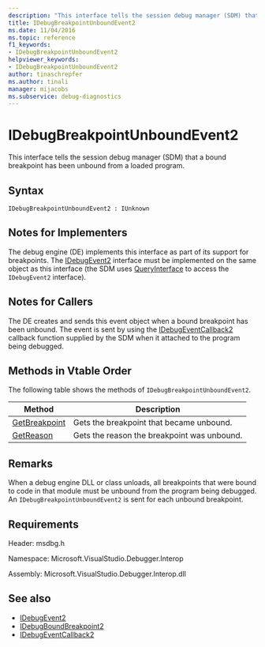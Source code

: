```yaml
---
description: "This interface tells the session debug manager (SDM) that a bound breakpoint has been unbound from a loaded program."
title: IDebugBreakpointUnboundEvent2
ms.date: 11/04/2016
ms.topic: reference
f1_keywords:
- IDebugBreakpointUnboundEvent2
helpviewer_keywords:
- IDebugBreakpointUnboundEvent2
author: tinaschrepfer
ms.author: tinali
manager: mijacobs
ms.subservice: debug-diagnostics
---
```

# IDebugBreakpointUnboundEvent2

This interface tells the session debug manager (SDM) that a bound breakpoint has been unbound from a loaded program.

## Syntax

```
IDebugBreakpointUnboundEvent2 : IUnknown
```

## Notes for Implementers
 The debug engine (DE) implements this interface as part of its support for breakpoints. The [IDebugEvent2](../../../extensibility/debugger/reference/idebugevent2.md) interface must be implemented on the same object as this interface (the SDM uses [QueryInterface](/cpp/atl/queryinterface) to access the `IDebugEvent2` interface).

## Notes for Callers
 The DE creates and sends this event object when a bound breakpoint has been unbound. The event is sent by using the [IDebugEventCallback2](../../../extensibility/debugger/reference/idebugeventcallback2.md) callback function supplied by the SDM when it attached to the program being debugged.

## Methods in Vtable Order
 The following table shows the methods of `IDebugBreakpointUnboundEvent2`.

|Method|Description|
|------------|-----------------|
|[GetBreakpoint](../../../extensibility/debugger/reference/idebugbreakpointunboundevent2-getbreakpoint.md)|Gets the breakpoint that became unbound.|
|[GetReason](../../../extensibility/debugger/reference/idebugbreakpointunboundevent2-getreason.md)|Gets the reason the breakpoint was unbound.|

## Remarks
 When a debug engine DLL or class unloads, all breakpoints that were bound to code in that module must be unbound from the program being debugged. An `IDebugBreakpointUnboundEvent2` is sent for each unbound breakpoint.

## Requirements
 Header: msdbg.h

 Namespace: Microsoft.VisualStudio.Debugger.Interop

 Assembly: Microsoft.VisualStudio.Debugger.Interop.dll

## See also
- [IDebugEvent2](../../../extensibility/debugger/reference/idebugevent2.md)
- [IDebugBoundBreakpoint2](../../../extensibility/debugger/reference/idebugboundbreakpoint2.md)
- [IDebugEventCallback2](../../../extensibility/debugger/reference/idebugeventcallback2.md)
